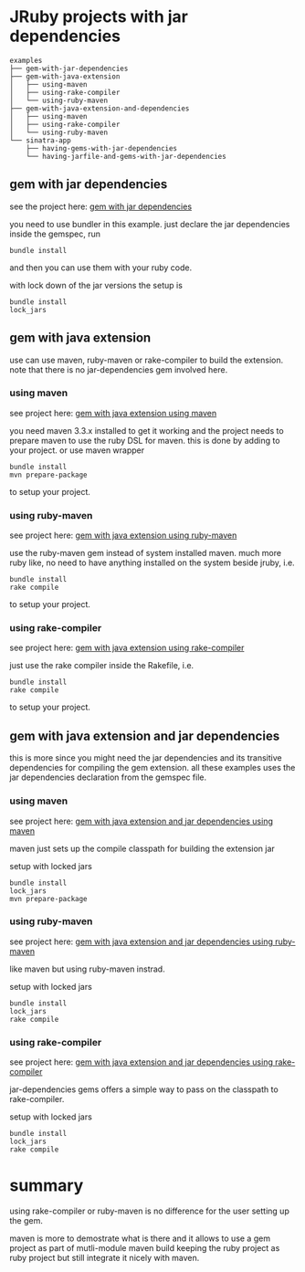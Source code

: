 # JRuby projects with jar dependencies


```
examples
├── gem-with-jar-dependencies
├── gem-with-java-extension
│   ├── using-maven
│   ├── using-rake-compiler
│   └── using-ruby-maven
├── gem-with-java-extension-and-dependencies
│   ├── using-maven
│   ├── using-rake-compiler
│   └── using-ruby-maven
└── sinatra-app
    ├── having-gems-with-jar-dependencies
    └── having-jarfile-and-gems-with-jar-dependencies
```

## gem with jar dependencies

see the project here: [gem with jar dependencies](https://github.com/mkristian/jar-dependencies/tree/master/examples/gem-with-jar-dependencies)

you need to use bundler in this example. just declare the jar
dependencies inside the gemspec, run

```
bundle install
```

and then you can use them with your ruby code.

with lock down of the jar versions the setup is

```
bundle install
lock_jars
```

## gem with java extension

use can use maven, ruby-maven or rake-compiler to build the
extension. note that there is no jar-dependencies gem involved here.

### using maven

see project here:
[gem with java extension using maven](https://github.com/mkristian/jar-dependencies/tree/master/examples/gem-with-java-extension/using-maven)

you need maven 3.3.x installed to get it working and the project needs
to prepare maven to use the ruby DSL for maven. this is done by adding
[](.mvn/extensions.xml) to your project. or use maven wrapper []()

```
bundle install
mvn prepare-package
```

to setup your project.

### using ruby-maven

see project here:
[gem with java extension using ruby-maven](https://github.com/mkristian/jar-dependencies/tree/master/examples/gem-with-java-extension/using-ruby-maven)

use the ruby-maven gem instead of system installed maven. much more ruby
like, no need to have anything installed on the system beside jruby, i.e.

```
bundle install
rake compile
```

to setup your project.

### using rake-compiler

see project here:
[gem with java extension using rake-compiler](https://github.com/mkristian/jar-dependencies/tree/master/examples/gem-with-java-extension/using-rake-compiler)

just use the rake compiler inside the Rakefile, i.e.

```
bundle install
rake compile
```

to setup your project.

## gem with java extension and jar dependencies

this is more since you might need the jar dependencies and its
transitive dependencies for compiling the gem extension. all these
examples uses the jar dependencies declaration from the gemspec file.

### using maven

see project here:
[gem with java extension and jar dependencies using maven](https://github.com/mkristian/jar-dependencies/tree/master/examples/gem-with-java-extension-and-jar-dependencies/using-maven)

maven just sets up the compile classpath for building the extension jar

setup with locked jars

```
bundle install
lock_jars
mvn prepare-package
```

### using ruby-maven

see project here:
[gem with java extension and jar dependencies using ruby-maven](https://github.com/mkristian/jar-dependencies/tree/master/examples/gem-with-java-extension-and-jar-dependencies/using-ruby-maven)

like maven but using ruby-maven instrad.

setup with locked jars

```
bundle install
lock_jars
rake compile
```

### using rake-compiler

see project here:
[gem with java extension and jar dependencies using rake-compiler](https://github.com/mkristian/jar-dependencies/tree/master/examples/gem-with-java-extension-and-jar-dependencies/using-rake-compiler)

jar-dependencies gems offers a simple way to pass on the classpath to rake-compiler.

setup with locked jars

```
bundle install
lock_jars
rake compile
```

# summary

using rake-compiler or ruby-maven is no difference for the user
setting up the gem.

maven is more to demostrate what is there and it allows to use a gem
project as part of mutli-module maven build keeping the ruby project
as ruby project but still integrate it nicely with maven.
